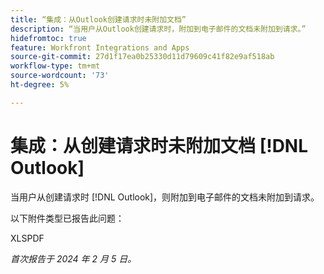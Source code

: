 ```yaml
---
title: “集成：从Outlook创建请求时未附加文档”
description: “当用户从Outlook创建请求时，附加到电子邮件的文档未附加到请求。”
hidefromtoc: true
feature: Workfront Integrations and Apps
source-git-commit: 27d1f17ea0b25330d11d79609c41f82e9af518ab
workflow-type: tm+mt
source-wordcount: '73'
ht-degree: 5%

---
```



# 集成：从创建请求时未附加文档 [!DNL Outlook]

当用户从创建请求时 [!DNL Outlook]，则附加到电子邮件的文档未附加到请求。

以下附件类型已报告此问题：

XLSPDF

_首次报告于 2024 年 2 月 5 日。_
